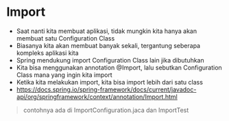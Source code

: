 # Import
* Saat nanti kita membuat aplikasi, tidak mungkin kita hanya akan membuat satu Configuration Class
* Biasanya kita akan membuat banyak sekali, tergantung seberapa kompleks aplikasi kita
* Spring mendukung import Configuration Class lain jika dibutuhkan
* Kita bisa menggunakan annotation @Import, lalu sebutkan Configuration Class mana yang ingin kita import
* Ketika kita melakukan import, kita bisa import lebih dari satu class
* https://docs.spring.io/spring-framework/docs/current/javadoc-api/org/springframework/context/annotation/Import.html 

> contohnya ada di ImportConfiguration.jaca dan ImportTest